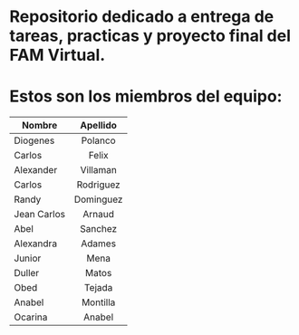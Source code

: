 # Repositorio dedicado a entrega de tareas, practicas y proyecto final del FAM Virtual.

# Estos son los miembros del equipo: 
| Nombre        | Apellido              | 
| ------------- |:---------------------:| 
| Diogenes      | Polanco               | 
| Carlos        | Felix                 | 
| Alexander     | Villaman              |
| Carlos        | Rodriguez             | 
| Randy         | Dominguez             | 
| Jean Carlos   | Arnaud                | 
| Abel          | Sanchez               | 
| Alexandra     | Adames                |
| Junior        |Mena       
|Duller         |Matos
| Obed          |Tejada                 | 
|Anabel         |Montilla               |
|Ocarina        |Anabel                 |
